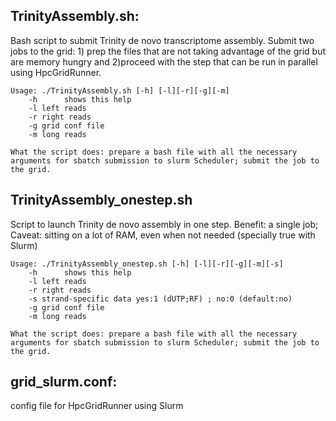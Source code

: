 ## TrinityAssembly.sh:

Bash script to submit Trinity de novo transcriptome assembly. Submit two jobs to the grid: 1) prep the files that are not taking advantage of the grid but are memory hungry and 2)proceed with the step that can be run in parallel using HpcGridRunner.

```
Usage: ./TrinityAssembly.sh [-h] [-l][-r][-g][-m]
    -h      shows this help
    -l left reads
    -r right reads
    -g grid conf file
    -m long reads
    
What the script does: prepare a bash file with all the necessary arguments for sbatch submission to slurm Scheduler; submit the job to the grid. 
```

## TrinityAssembly_onestep.sh
Script to launch Trinity de novo assembly in one step. Benefit: a single job; Caveat: sitting on a lot of RAM, even when not needed (specially true with Slurm)

```
Usage: ./TrinityAssembly_onestep.sh [-h] [-l][-r][-g][-m][-s]
    -h      shows this help
    -l left reads
    -r right reads
    -s strand-specific data yes:1 (dUTP;RF) ; no:0 (default:no)
    -g grid conf file
    -m long reads
    
What the script does: prepare a bash file with all the necessary arguments for sbatch submission to slurm Scheduler; submit the job to the grid. 
```
## grid_slurm.conf:
config file for HpcGridRunner using Slurm


